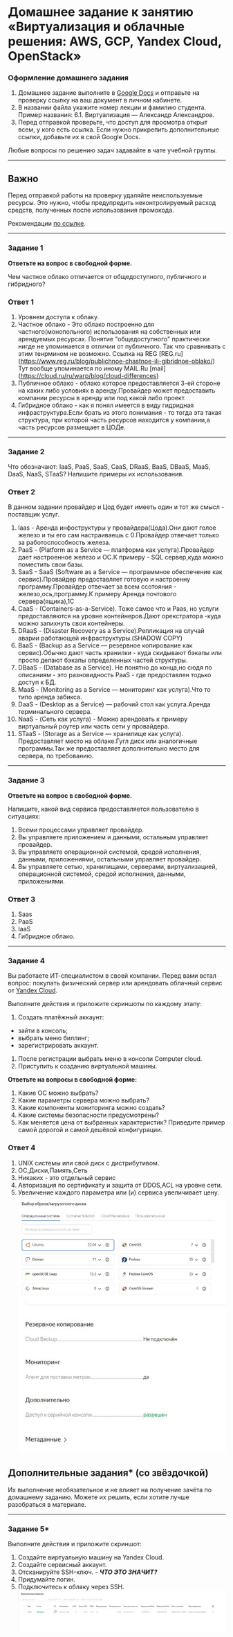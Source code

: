 # Домашнее задание к занятию «Виртуализация и облачные решения: AWS, GCP, Yandex Cloud, OpenStack»


### Оформление домашнего задания

1. Домашнее задание выполните в [Google Docs](https://docs.google.com/) и отправьте на проверку ссылку на ваш документ в личном кабинете.  
1. В названии файла укажите номер лекции и фамилию студента. Пример названия: 6.1. Виртуализация — Александр Александров.
1. Перед отправкой проверьте, что доступ для просмотра открыт всем, у кого есть ссылка. Если нужно прикрепить дополнительные ссылки, добавьте их в свой Google Docs.

Любые вопросы по решению задач задавайте в чате учебной группы.

---

## Важно

Перед отправкой работы на проверку удаляйте неиспользуемые ресурсы.
Это нужно, чтобы предупредить неконтролируемый расход средств, полученных после использования промокода.

Рекомендации [по ссылке](https://github.com/netology-code/sdvps-homeworks/tree/main/recommend).

---

### Задание 1
 
**Ответьте на вопрос в свободной форме.**

Чем частное облако отличается от общедоступного, публичного и гибридного?

### Ответ 1
1. Уровнем доступа к облаку.
1. Частное облако - Это облако построенно для частного(монопольного) использования на собственных или арендуемых ресурсах. Понятие "общедоступного" практически нигде не упоминается
в отличии от публичного.  Так что сравнивать с этим тенрмином не возможно. Ссылка на REG [REG.ru] (https://www.reg.ru/blog/publichnoe-chastnoe-ili-gibridnoe-oblako/)
Тут вообще упоминается по иному MAIL.Ru [mail] (https://cloud.ru/ru/warp/blog/cloud-differences)
1. Публичное облако - облако которое предоставляется 3-ей стороне на каких либо условиях в аренду.Провайдер может предоставить компании ресурсы в аренду или под какой либо проект.
1. Гибридное облако - как я понял имеется в виду гидридная инфраструктура.Если брать из этого понимания - то тогда эта такая структура, при которой часть ресурсов находится у компании,а часть 
ресурсов размещает в ЦОДе.
---

### Задание 2 


Что обозначают: IaaS, PaaS, SaaS, CaaS, DRaaS, BaaS, DBaaS, MaaS, DaaS, NaaS, STaaS? Напишите примеры их использования.
 
 
### Ответ 2
В данном задании провайдер и Цод будет имееть один и тот же смысл - поставщик услуг.
1. laas - Аренда инфоструктуры у провайдера(Цода).Они дают голое железо и ты его сам настраиваешь  с 0.Провайдер отвечает только за работоспособность железа.
1. PaaS - (Platform as a Service ― платформа как услуга).Провайдер дает настроенное железо и ОС.К примеру - SQL сервер,куда можно поместить свои базы.
1. SaaS - SaaS (Software as a Service ―  программное обеспечение как сервис).Провайдер предоставляет готовую и настроенну программу.Провайдер отвечает за всем
ссотояния - железо,ось,программу.К примеру Аренда почтового сервера(ящика),1С  
1. CaaS - (Containers-as-a-Service). Тоже самое что и Paas, но услуги предоставляются на уровне контейнеров.Дают орекстратора -куда можно запихнуть свои контейнеры. 
1. DRaaS - (Disaster Recovery as a Service).Репликация на случай аварии работающей инфраструктуры.(SHADOW COPY)
1. BaaS - (Backup as a Service ― резервное копирование как сервис).Обычно дают часть хранилки - куда скидывают бэкапы или просто делают бэкапы определенных частей структуры.
1. DBaaS - (Database as a Service). Не понятно до конца,но сюдя по описаниям - это разновидность PaaS - где предоставлен тодько доступ к БД. 
1. MaaS -  (Monitoring as a Service ― мониторинг как услуга).Что то типо аренда забикса.
1. DaaS -  (Desktop as a Service) ― рабочий стол как услуга.Аренда терминального сервера.
1. NaaS - (Сеть как услуга) - Можно арендовать к примеру виртуальный роутер или часть сети у провайдера.  
1. STaaS -  (Storage as a Service — хранилище как услуга). Предоставляет место на облаке.Гугл диск или аналогичные программы.Так же предоставляет дополнительно место для сервера, по требованию.

---

### Задание 3 
 
**Ответьте на вопрос в свободной форме.**

Напишите, какой вид сервиса предоставляется пользователю в ситуациях:
 
1. Всеми процессами управляет провайдер.
1. Вы управляете приложением и данными, остальным управляет провайдер. 
1. Вы управляете операционной системой, средой исполнения, данными, приложениями, остальными управляет провайдер.
1. Вы управляете сетью, хранилищами, серверами, виртуализацией, операционной системой, средой исполнения, данными, приложениями.

### Ответ 3

1.  Saas
1. 	PaaS
1.	IaaS
1.	Гибридное облако.
---
 
### Задание 4 
 
 
Вы работаете ИТ-специалистом в своей компании. Перед вами встал вопрос: покупать физический сервер или арендовать облачный сервис от [Yandex Cloud](https://cloud.yandex.ru).
 
Выполните действия и приложите скриншоты по каждому этапу:

1. Создать платёжный аккаунт:
  - зайти в консоль;
  - выбрать меню биллинг; 
  - зарегистрировать аккаунт.
1. После регистрации выбрать меню в консоли Computer cloud. 
1. Приступить к созданию виртуальной машины. 
 
**Ответьте на вопросы в свободной форме:**
 
1. Какие ОС можно выбрать?
1. Какие параметры сервера можно выбрать?
1. Какие компоненты мониторинга можно создать?
1. Какие системы безопасности предусмотрены?
1. Как меняется цена от выбранных характеристик? Приведите пример самой дорогой и самой дешёвой конфигурации. 

### Ответ 4

1. UNIX системы или свой диск с дистрибутивом.
1. ОС,Диски,Память,Сеть
1. Никаких - это отдельный сервис
1. Авторизация по сертификату и  защита от DDOS,ACL на уровне сети.
1. Увеличение каждого параметра или (и) сервиса увеличивает цену.
![Image alt](https://github.com/Pomidor20/notology/raw/main/Netology/home%201.1.JPG)
![Image alt](https://github.com/Pomidor20/notology/raw/main/Netology/home%201.3.JPG)

## Дополнительные задания* (со звёздочкой)

Их выполнение необязательное и не влияет на получение зачёта по домашнему заданию. Можете их решить, если хотите лучше разобраться в материале.
 
---

### Задание 5* 

Выполните действия и приложите скриншот:

1. Создайте виртуальную машину на Yandex Cloud.
1. Создайте сервисный аккаунт.
1. Отсканируйте SSH-ключ. - **_ЧТО ЭТО ЗНАЧИТ?_**
1. Придумайте логин.
1. Подключитесь к облаку через SSH. 
![Image alt](https://github.com/Pomidor20/notology/raw/main/Netology/home%201.2.JPG) 